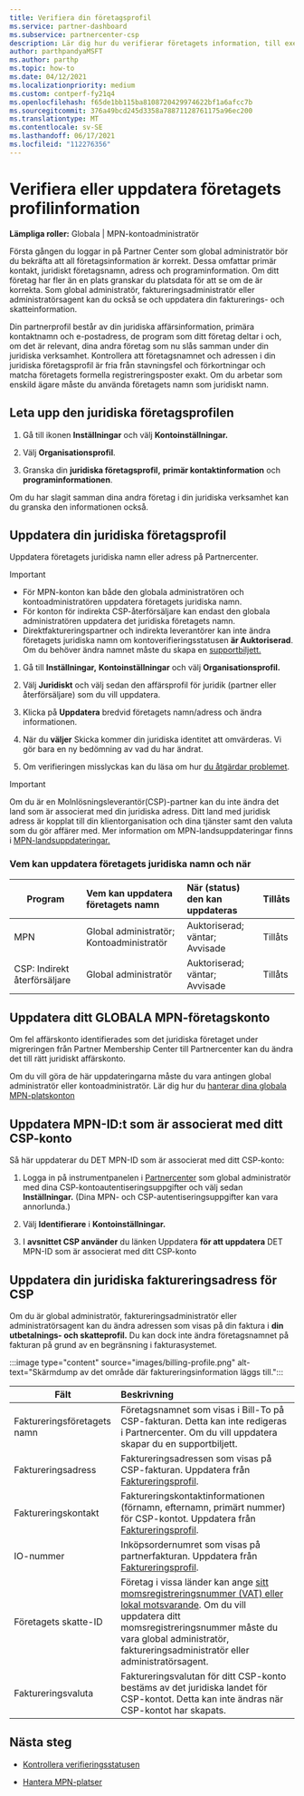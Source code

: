 ```yaml
---
title: Verifiera din företagsprofil
ms.service: partner-dashboard
ms.subservice: partnercenter-csp
description: Lär dig hur du verifierar företagets information, till exempel primär kontakt, adress och programinformation. Du kan också uppdatera dina juridiska adresser och faktureringsadresser.
author: parthpandyaMSFT
ms.author: parthp
ms.topic: how-to
ms.date: 04/12/2021
ms.localizationpriority: medium
ms.custom: contperf-fy21q4
ms.openlocfilehash: f65de1bb115ba8108720429974622bf1a6afcc7b
ms.sourcegitcommit: 376a49bcd245d3358a78871128761175a96ec200
ms.translationtype: MT
ms.contentlocale: sv-SE
ms.lasthandoff: 06/17/2021
ms.locfileid: "112276356"
---
```

# <a name="verify-or-update-your-company-profile-information"></a>Verifiera eller uppdatera företagets profilinformation 

**Lämpliga roller:** Globala | MPN-kontoadministratör

Första gången du loggar in på Partner Center som global administratör bör du bekräfta att all företagsinformation är korrekt. Dessa omfattar primär kontakt, juridiskt företagsnamn, adress och programinformation. Om ditt företag har fler än en plats granskar du platsdata för att se om de är korrekta. Som global administratör, faktureringsadministratör eller administratörsagent kan du också se och uppdatera din fakturerings- och skatteinformation.

Din partnerprofil består av din juridiska affärsinformation, primära kontaktnamn och e-postadress, de program som ditt företag deltar i och, om det är relevant, dina andra företag som nu slås samman under din juridiska verksamhet. Kontrollera att företagsnamnet och adressen i din juridiska företagsprofil är fria från stavningsfel och förkortningar och matcha företagets formella registreringsposter exakt. Om du arbetar som enskild ägare måste du använda företagets namn som juridiskt namn.


## <a name="locate-the-legal-business-profile"></a>Leta upp den juridiska företagsprofilen

1. Gå till ikonen **Inställningar** och välj **Kontoinställningar.**
 
1. Välj **Organisationsprofil**. 

2. Granska din **juridiska företagsprofil,** **primär kontaktinformation** och **programinformationen**.

Om du har slagit samman dina andra företag i din juridiska verksamhet kan du granska den informationen också. 

## <a name="update-your-legal-business-profile"></a>Uppdatera din juridiska företagsprofil 

Uppdatera företagets juridiska namn eller adress på Partnercenter.

>[!Important]
>- För MPN-konton kan både den globala administratören och kontoadministratören uppdatera företagets juridiska namn.
>- För konton för indirekta CSP-återförsäljare kan endast den globala administratören uppdatera det juridiska företagets namn. 
>- Direktfaktureringspartner och indirekta leverantörer kan inte ändra företagets juridiska namn om kontoverifieringsstatusen **är Auktoriserad**. Om du behöver ändra namnet måste du skapa en [supportbiljett.](https://partner.microsoft.com/dashboard/support/servicerequests/create?stage=2&topicid=eb74583c-61b3-2124-bffc-00920e0ae772)



1. Gå till **Inställningar,** **Kontoinställningar** och välj **Organisationsprofil.**

2. Välj **Juridiskt**  och välj sedan den affärsprofil för juridik (partner eller återförsäljare) som du vill uppdatera.

1. Klicka på **Uppdatera**  bredvid företagets namn/adress och ändra informationen.
 
1. När du **väljer** Skicka kommer din juridiska identitet att omvärderas. Vi gör bara en ny bedömning av vad du har ändrat.

1. Om verifieringen misslyckas kan du läsa om hur [du åtgärdar problemet](verification-responses.md).

>[!Important]
>Om du är en Molnlösningsleverantör(CSP)-partner kan du inte ändra det land som är associerat med din juridiska adress. Ditt land med juridisk adress är kopplat till din klientorganisation och dina tjänster samt den valuta som du gör affärer med. Mer information om MPN-landsuppdateringar finns i [MPN-landsuppdateringar.](manage-locations.md#change-country-of-partner-global-account)


### <a name="who-can-update-legal-business-name-and-when"></a>Vem kan uppdatera företagets juridiska namn och när

|**Program**|**Vem kan uppdatera företagets namn**|**När (status) den kan uppdateras**|**Tillåts**|
|---------------------|:-------------------------------|:------------|:-----------------|
MPN|Global administratör; Kontoadministratör|Auktoriserad; väntar; Avvisade| Tillåts|
|CSP: Indirekt återförsäljare|Global administratör|Auktoriserad; väntar; Avvisade| Tillåts|


## <a name="update-your-mpn-global-business-account"></a>Uppdatera ditt GLOBALA MPN-företagskonto

Om fel affärskonto identifierades som det juridiska företaget under migreringen från Partner Membership Center till Partnercenter kan du ändra det till rätt juridiskt affärskonto.

Om du vill göra de här uppdateringarna måste du vara antingen global administratör eller kontoadministratör. Lär dig hur du [hanterar dina globala MPN-platskonton](manage-locations.md)


## <a name="update-your-mpn-id-associated-with-your-csp-account"></a>Uppdatera MPN-ID:t som är associerat med ditt CSP-konto

Så här uppdaterar du DET MPN-ID som är associerat med ditt CSP-konto:

1. Logga in på instrumentpanelen i [Partnercenter](https://partner.microsoft.com/dashboard/home) som global administratör med dina CSP-kontoautentiseringsuppgifter och välj sedan **Inställningar.** (Dina MPN- och CSP-autentiseringsuppgifter kan vara annorlunda.)
 
1. Välj **Identifierare** i **Kontoinställningar.**

1. I **avsnittet CSP använder** du länken Uppdatera **för att uppdatera** DET MPN-ID som är associerat med ditt CSP-konto 


## <a name="update-your-csp-legal-billing-address"></a>Uppdatera din juridiska faktureringsadress för CSP

Om du är global administratör, faktureringsadministratör eller administratörsagent kan du ändra adressen som visas på din faktura i **din utbetalnings- och skatteprofil.** Du kan dock inte ändra företagsnamnet på fakturan på grund av en begränsning i fakturasystemet.

:::image type="content" source="images/billing-profile.png" alt-text="Skärmdump av det område där faktureringsinformation läggs till.":::

|**Fält**  |**Beskrivning**|  
|---------------------|:------------------|
|Faktureringsföretagets namn|Företagsnamnet som visas i Bill-To på CSP-fakturan.  Detta kan inte redigeras i Partnercenter.  Om du vill uppdatera skapar du en supportbiljett.|
|Faktureringsadress|Faktureringsadressen som visas på CSP-fakturan. Uppdatera från [Faktureringsprofil](https://partner.microsoft.com/dashboard/account/v3/accountsettings/billingprofile#commercial).|
|Faktureringskontakt|Faktureringskontaktinformationen (förnamn, efternamn, primärt nummer) för CSP-kontot.  Uppdatera från [Faktureringsprofil](https://partner.microsoft.com/dashboard/account/v3/accountsettings/billingprofile#commercial).|
|IO-nummer|Inköpsordernumret som visas på partnerfakturan.  Uppdatera från [Faktureringsprofil](https://partner.microsoft.com/dashboard/account/v3/accountsettings/billingprofile#commercial).|
|Företagets skatte-ID|Företag i vissa länder kan ange [sitt momsregistreringsnummer (VAT) eller lokal motsvarande](./organization-tax-info.md). Om du vill uppdatera ditt momsregistreringsnummer måste du vara global administratör, faktureringsadministratör eller administratörsagent.|
|Faktureringsvaluta|Faktureringsvalutan för ditt CSP-konto bestäms av det juridiska landet för CSP-kontot.  Detta kan inte ändras när CSP-kontot har skapats.|

## <a name="next-steps"></a>Nästa steg

- [Kontrollera verifieringsstatusen](verification-responses.md)

- [Hantera MPN-platser](manage-locations.md)